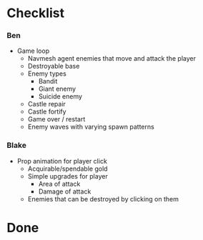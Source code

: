 # Checklist

### Ben

- Game loop
    - Navmesh agent enemies that move and attack the player    
    - Destroyable base
    - Enemy types
        - Bandit
        - Giant enemy
        - Suicide enemy
    - Castle repair
    - Castle fortify
    - Game over / restart   
    - Enemy waves with varying spawn patterns 

### Blake

- Prop animation for player click
    - Acquirable/spendable gold
    - Simple upgrades for player
        - Area of attack
        - Damage of attack
    - Enemies that can be destroyed by clicking on them

# Done